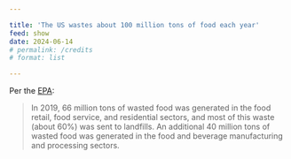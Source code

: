 ```yaml
---

title: 'The US wastes about 100 million tons of food each year'
feed: show
date: 2024-06-14
# permalink: /credits
# format: list

---
```


Per the [EPA](https://www.epa.gov/facts-and-figures-about-materials-waste-and-recycling/food-material-specific-data):

> In 2019, 66 million tons of wasted food was generated in the food retail, food service, and residential sectors, and most of this waste (about 60%) was sent to landfills. An additional 40 million tons of wasted food was generated in the food and beverage manufacturing and processing sectors.

